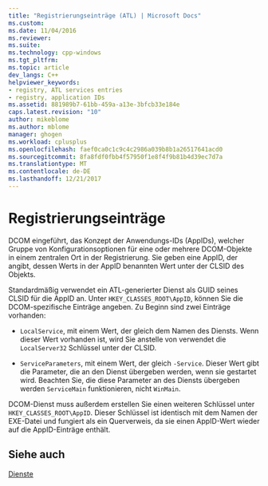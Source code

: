```yaml
---
title: "Registrierungseinträge (ATL) | Microsoft Docs"
ms.custom: 
ms.date: 11/04/2016
ms.reviewer: 
ms.suite: 
ms.technology: cpp-windows
ms.tgt_pltfrm: 
ms.topic: article
dev_langs: C++
helpviewer_keywords:
- registry, ATL services entries
- registry, application IDs
ms.assetid: 881989b7-61bb-459a-a13e-3bfcb33e184e
caps.latest.revision: "10"
author: mikeblome
ms.author: mblome
manager: ghogen
ms.workload: cplusplus
ms.openlocfilehash: faef0ca0c1c9c4c2986a039b8b1a26517641acd0
ms.sourcegitcommit: 8fa8fdf0fbb4f57950f1e8f4f9b81b4d39ec7d7a
ms.translationtype: MT
ms.contentlocale: de-DE
ms.lasthandoff: 12/21/2017
---
```

# <a name="registry-entries"></a>Registrierungseinträge
DCOM eingeführt, das Konzept der Anwendungs-IDs (AppIDs), welcher Gruppe von Konfigurationsoptionen für eine oder mehrere DCOM-Objekte in einem zentralen Ort in der Registrierung. Sie geben eine AppID, der angibt, dessen Werts in der AppID benannten Wert unter der CLSID des Objekts.  
  
 Standardmäßig verwendet ein ATL-generierter Dienst als GUID seines CLSID für die AppID an. Unter `HKEY_CLASSES_ROOT\AppID`, können Sie die DCOM-spezifische Einträge angeben. Zu Beginn sind zwei Einträge vorhanden:  
  
-   `LocalService`, mit einem Wert, der gleich dem Namen des Diensts. Wenn dieser Wert vorhanden ist, wird Sie anstelle von verwendet die `LocalServer32` Schlüssel unter der CLSID.  
  
-   `ServiceParameters`, mit einem Wert, der gleich `-Service`. Dieser Wert gibt die Parameter, die an den Dienst übergeben werden, wenn sie gestartet wird. Beachten Sie, die diese Parameter an des Diensts übergeben werden `ServiceMain` funktionieren, nicht `WinMain`.  
  
 DCOM-Dienst muss außerdem erstellen Sie einen weiteren Schlüssel unter `HKEY_CLASSES_ROOT\AppID`. Dieser Schlüssel ist identisch mit dem Namen der EXE-Datei und fungiert als ein Querverweis, da sie einen AppID-Wert wieder auf die AppID-Einträge enthält.  
  
## <a name="see-also"></a>Siehe auch  
 [Dienste](../atl/atl-services.md)


